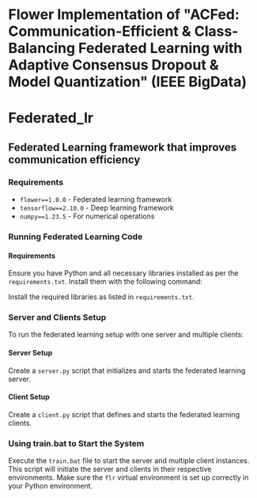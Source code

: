 # Flower Implementation of "ACFed: Communication-Efficient & Class-Balancing Federated Learning with Adaptive Consensus Dropout & Model Quantization" (IEEE BigData)

# Federated_lr

## Federated Learning framework that improves communication efficiency

### Requirements

- `flower==1.0.0` - Federated learning framework
- `tensorflow==2.10.0` - Deep learning framework
- `numpy==1.23.5` - For numerical operations

### Running Federated Learning Code

#### Requirements

Ensure you have Python and all necessary libraries installed as per the `requirements.txt`. Install them with the following command:


Install the required libraries as listed in `requirements.txt`.

### Server and Clients Setup

To run the federated learning setup with one server and multiple clients:

#### Server Setup
Create a `server.py` script that initializes and starts the federated learning server.

#### Client Setup
Create a `client.py` script that defines and starts the federated learning clients.

### Using train.bat to Start the System

Execute the `train.bat` file to start the server and multiple client instances. This script will initiate the server and clients in their respective environments. Make sure the `flr` virtual environment is set up correctly in your Python environment.
